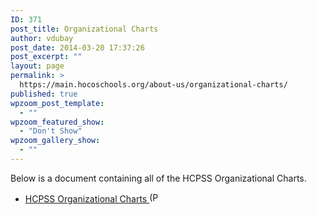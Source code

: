 ```yaml
---
ID: 371
post_title: Organizational Charts
author: vdubay
post_date: 2014-03-20 17:37:26
post_excerpt: ""
layout: page
permalink: >
  https://main.hocoschools.org/about-us/organizational-charts/
published: true
wpzoom_post_template:
  - ""
wpzoom_featured_show:
  - "Don't Show"
wpzoom_gallery_show:
  - ""
---
```

Below is a document containing all of the HCPSS Organizational Charts.
<ul>
	<li><a href="/f/aboutus/orgcharts.pdf">HCPSS Organizational Charts <img src="/f/images/bullet-pdf.gif" alt="(PDF)" width="16" height="16" align="bottom" border="0" /></a></li>
</ul>